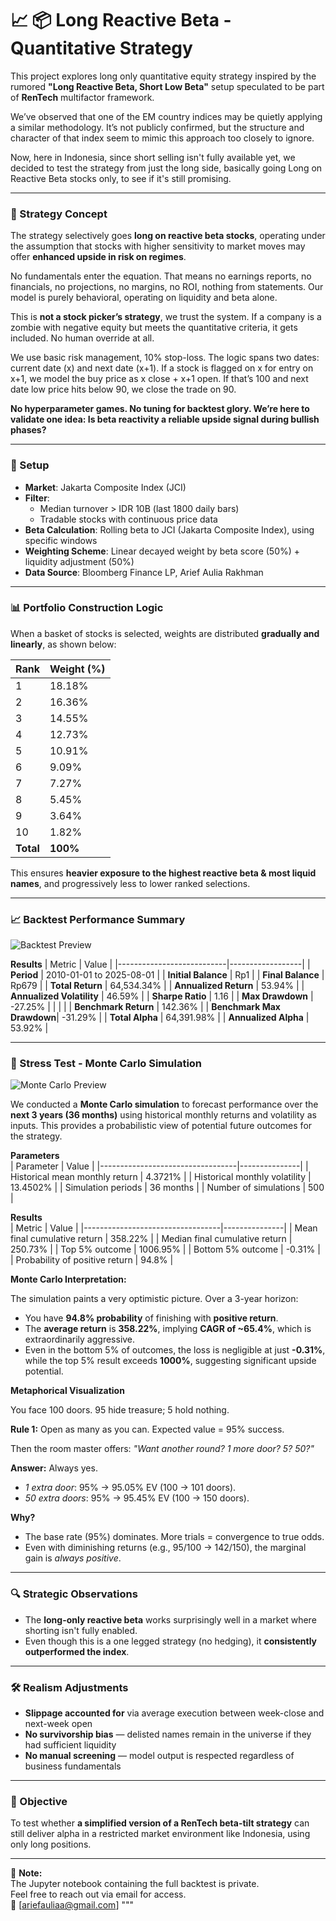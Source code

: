 # 📈 📦 Long Reactive Beta - Quantitative Strategy

This project explores long only quantitative equity strategy inspired by the rumored **"Long Reactive Beta, Short Low Beta"** setup speculated to be part of **RenTech** multifactor framework.

We’ve observed that one of the EM country indices may be quietly applying a similar methodology. It’s not publicly confirmed, but the structure and character of that index seem to mimic this approach too closely to ignore.

Now, here in Indonesia, since short selling isn't fully available yet, we decided to test the strategy from just the long side, basically going Long on Reactive Beta stocks only, to see if it's still promising.

---

### 🧠 Strategy Concept

The strategy selectively goes **long on reactive beta stocks**, operating under the assumption that stocks with higher sensitivity to market moves may offer **enhanced upside in risk on regimes**.

No fundamentals enter the equation. That means no earnings reports, no financials, no projections, no margins, no ROI, nothing from statements. Our model is purely behavioral, operating on liquidity and beta alone.

This is **not a stock picker’s strategy**, we trust the system. If a company is a zombie with negative equity but meets the quantitative criteria, it gets included. No human override at all.

We use basic risk management, 10% stop-loss. The logic spans two dates: current date (x) and next date (x+1). If a stock is flagged on x for entry on x+1, we model the buy price as x close + x+1 open. If that’s 100 and next date low price hits below 90, we close the trade on 90.

**No hyperparameter games. No tuning for backtest glory. We’re here to validate one idea: Is beta reactivity a reliable upside signal during bullish phases?**

---

### 🔧 Setup
- **Market**:  Jakarta Composite Index (JCI) 
- **Filter**:  
  - Median turnover > IDR 10B (last 1800 daily bars)  
  - Tradable stocks with continuous price data  
- **Beta Calculation**: Rolling beta to JCI (Jakarta Composite Index), using specific windows  
- **Weighting Scheme**: Linear decayed weight by beta score (50%) + liquidity adjustment (50%)  
- **Data Source**: Bloomberg Finance LP, Arief Aulia Rakhman  
---

### 📊 Portfolio Construction Logic

When a basket of stocks is selected, weights are distributed **gradually and linearly**, as shown below:

| Rank | Weight (%) |
|------|------------|
| 1    | 18.18%     |
| 2    | 16.36%     |
| 3    | 14.55%     |
| 4    | 12.73%     |
| 5    | 10.91%     |
| 6    | 9.09%      |
| 7    | 7.27%      |
| 8    | 5.45%      |
| 9    | 3.64%      |
| 10   | 1.82%      |
| **Total** | **100%** |

This ensures **heavier exposure to the highest reactive beta & most liquid names**, and progressively less to lower ranked selections.

---

### 📈 Backtest Performance Summary

![Backtest Preview](Backtest%20-%20Preview.png)

**Results** 
| Metric                    | Value            |
|---------------------------|------------------|
| **Period**                | 2010-01-01 to 2025-08-01 |
| **Initial Balance**       | Rp1      |
| **Final Balance**         | Rp679    |
| **Total Return**          | 64,534.34%        |
| **Annualized Return**     | 53.94%            |
| **Annualized Volatility** | 46.59%            |
| **Sharpe Ratio**          | 1.16              |
| **Max Drawdown**          | -27.25%           |
|                           |                  |
| **Benchmark Return**      | 142.36%         |
| **Benchmark Max Drawdown**| -31.29%           |
| **Total Alpha**           | 64,391.98%        |
| **Annualized Alpha**      | 53.92%            |

---

### 🔮 Stress Test - Monte Carlo Simulation

![Monte Carlo Preview](Monte%20Carlo%20-%20Preview.png)

We conducted a **Monte Carlo simulation** to forecast performance over the **next 3 years (36 months)** using historical monthly returns and volatility as inputs. This provides a probabilistic view of potential future outcomes for the strategy.

**Parameters**  
| Parameter                         | Value         |
|----------------------------------|---------------|
| Historical mean monthly return   | 4.3721%       |
| Historical monthly volatility    | 13.4502%      |
| Simulation periods               | 36 months     |
| Number of simulations            | 500           |

**Results**  
| Metric                            | Value         |
|----------------------------------|---------------|
| Mean final cumulative return     | 358.22%       |
| Median final cumulative return   | 250.73%       |
| Top 5% outcome                   | 1006.95%      |
| Bottom 5% outcome                | -0.31%        |
| Probability of positive return   | 94.8%         |

**Monte Carlo Interpretation:**

The simulation paints a very optimistic picture. Over a 3-year horizon:

- You have **94.8% probability** of finishing with **positive return**.
- The **average return** is **358.22%**, implying **CAGR of ~65.4%**, which is extraordinarily aggressive.
- Even in the bottom 5% of outcomes, the loss is negligible at just **-0.31%**, while the top 5% result exceeds **1000%**, suggesting significant upside potential.

**Metaphorical Visualization**

You face 100 doors. 95 hide treasure; 5 hold nothing.  

**Rule 1:** Open as many as you can. Expected value = 95% success.  

Then the room master offers: *"Want another round? 1 more door? 5? 50?"*  

**Answer:** Always yes.  
- *1 extra door*: 95% → 95.05% EV (100 → 101 doors).  
- *50 extra doors*: 95% → 95.45% EV (100 → 150 doors).  

**Why?**  
- The base rate (95%) dominates. More trials = convergence to true odds.  
- Even with diminishing returns (e.g., 95/100 → 142/150), the marginal gain is *always positive*.  

---

### 🔍 Strategic Observations

- The **long-only reactive beta** works surprisingly well in a market where shorting isn't fully enabled.
- Even though this is a one legged strategy (no hedging), it **consistently outperformed the index**.

---

### 🛠️ Realism Adjustments

- **Slippage accounted for** via average execution between week-close and next-week open  
- **No survivorship bias** — delisted names remain in the universe if they had sufficient liquidity  
- **No manual screening** — model output is respected regardless of business fundamentals  

---

### 🎯 Objective

To test whether **a simplified version of a RenTech beta-tilt strategy** can still deliver alpha in a restricted market environment like Indonesia, using only long positions.

---

📁 **Note:**  
The Jupyter notebook containing the full backtest is private.  
Feel free to reach out via email for access.  
📧 [ariefauliaa@gmail.com]
"""
